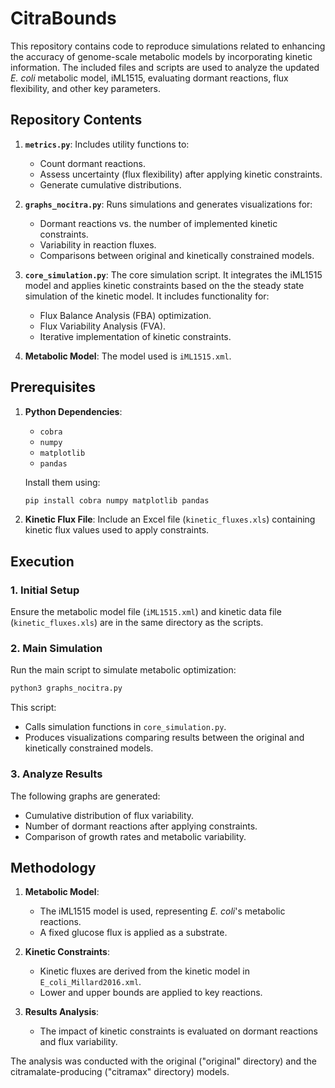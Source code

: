 # CitraBounds

This repository contains code to reproduce simulations related to enhancing the accuracy of genome-scale metabolic models by incorporating kinetic information. The included files and scripts are used to analyze the updated *E. coli* metabolic model, iML1515, evaluating dormant reactions, flux flexibility, and other key parameters.

## Repository Contents

1. **`metrics.py`**: Includes utility functions to:
   - Count dormant reactions.
   - Assess uncertainty (flux flexibility) after applying kinetic constraints.
   - Generate cumulative distributions.

2. **`graphs_nocitra.py`**: Runs simulations and generates visualizations for:
   - Dormant reactions vs. the number of implemented kinetic constraints.
   - Variability in reaction fluxes.
   - Comparisons between original and kinetically constrained models.

3. **`core_simulation.py`**: The core simulation script. It integrates the iML1515 model and applies kinetic constraints based on the the steady state simulation of the kinetic model. It includes functionality for:
   - Flux Balance Analysis (FBA) optimization.
   - Flux Variability Analysis (FVA).
   - Iterative implementation of kinetic constraints.

4. **Metabolic Model**: The model used is `iML1515.xml`.

## Prerequisites

1. **Python Dependencies**:
   - `cobra`
   - `numpy`
   - `matplotlib`
   - `pandas`

   Install them using:
   ```bash
   pip install cobra numpy matplotlib pandas
   ```

2. **Kinetic Flux File**:
   Include an Excel file (`kinetic_fluxes.xls`) containing kinetic flux values used to apply constraints.

## Execution

### 1. Initial Setup
Ensure the metabolic model file (`iML1515.xml`) and kinetic data file (`kinetic_fluxes.xls`) are in the same directory as the scripts.

### 2. Main Simulation
Run the main script to simulate metabolic optimization:
```bash
python3 graphs_nocitra.py
```

This script:
- Calls simulation functions in `core_simulation.py`.
- Produces visualizations comparing results between the original and kinetically constrained models.

### 3. Analyze Results
The following graphs are generated:
- Cumulative distribution of flux variability.
- Number of dormant reactions after applying constraints.
- Comparison of growth rates and metabolic variability.

## Methodology

1. **Metabolic Model**:
   - The iML1515 model is used, representing *E. coli*'s metabolic reactions.
   - A fixed glucose flux is applied as a substrate.

2. **Kinetic Constraints**:
   - Kinetic fluxes are derived from the kinetic model in `E_coli_Millard2016.xml`.
   - Lower and upper bounds are applied to key reactions.

3. **Results Analysis**:
   - The impact of kinetic constraints is evaluated on dormant reactions and flux variability.

  The analysis was conducted with the original ("original" directory) and the citramalate-producing ("citramax" directory) models.
